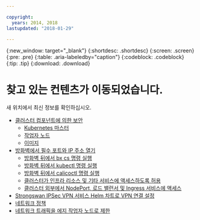 ```yaml
---

copyright:
  years: 2014, 2018
lastupdated: "2018-01-29"

---
```


{:new_window: target="_blank"}
{:shortdesc: .shortdesc}
{:screen: .screen}
{:pre: .pre}
{:table: .aria-labeledby="caption"}
{:codeblock: .codeblock}
{:tip: .tip}
{:download: .download}

# 찾고 있는 컨텐츠가 이동되었습니다.

새 위치에서 최신 정보를 확인하십시오.
 - [클러스터 컴포넌트에 의한 보안](cs_secure.html#cluster)
   - [Kubernetes 마스터](cs_secure.html#master)
   - [작업자 노드](cs_secure.html#worker)
   - [이미지](cs_secure.html#images)
 - [방화벽에서 필수 포트와 IP 주소 열기](cs_firewall.html#firewall)
   - [방화벽 뒤에서 bx cs 명령 실행](cs_firewall.html#firewall_bx)
   - [방화벽 뒤에서 kubectl 명령 실행](cs_firewall.html#firewall_kubectl)
   - [방화벽 뒤에서 calicoctl 명령 실행](cs_firewall.html#firewall_calicoctl)
   - [클러스터가 인프라 리소스 및 기타 서비스에 액세스하도록 허용](cs_firewall.html#firewall_outbound)
   - [클러스터 외부에서 NodePort, 로드 밸런서 및 Ingress 서비스에 액세스](cs_firewall.html#firewall_inbound)
 - [Strongswan IPSec VPN 서비스 Helm 차트로 VPN 연결 설정](cs_vpn.html#vpn)
 - [네트워크 정책](cs_network_policy.html#network_policies)
 - [네트워크 트래픽을 에지 작업자 노드로 제한](cs_edge.html#edge)


